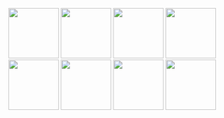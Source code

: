 <p float="left">
  <img src="https://github.com/user-attachments/assets/23acc46f-ad09-4524-a070-ee995296d217" width="100"/>
  <img src="https://github.com/user-attachments/assets/52d32ec9-148a-4c7a-a0f6-1a7933be78a0" width="100"/>
  <img src="https://github.com/user-attachments/assets/9ada2224-a1da-43f0-8f72-0c776214e52c" width="100"/>
  <img src="https://github.com/user-attachments/assets/c87f88f2-aa7c-468d-8b94-24f9a6156186" width="100"/>
   <img src="https://github.com/user-attachments/assets/0b579e97-207e-4266-a2ee-814bf52002ab" width="100"/>
  <img src="https://github.com/user-attachments/assets/74c786e6-338a-4b0d-b3cc-819e99687eab" width="100"/>
   <img src="https://github.com/user-attachments/assets/e8377c82-5f67-45a1-84d8-7dd0d33ee15c" width="100"/>
  <img src="https://github.com/user-attachments/assets/0f997b60-d627-4610-97bb-6a4f8a98e62c" width="100"/>
</p>
